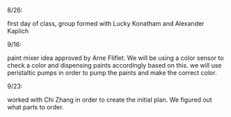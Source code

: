 8/26:

first day of class, group formed with Lucky Konatham and Alexander Kaplich

9/16:

paint mixer idea approved by Arne Fliflet. We will be using a color sensor to check a color and dispensing paints accordingly based on this. we will use peristaltic pumps in order to pump the paints and make the correct color.

9/23:

worked with Chi Zhang in order to create the initial plan. We figured out what parts to order.
